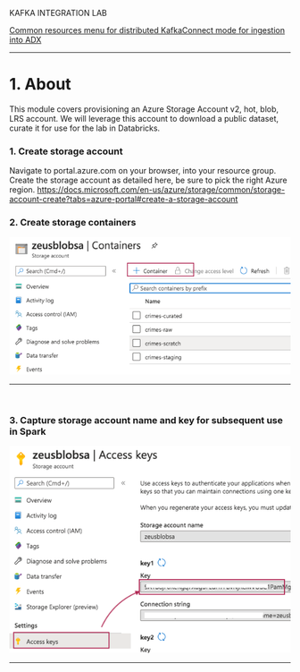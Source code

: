  KAFKA INTEGRATION LAB

[Common resources menu for distributed KafkaConnect mode for ingestion into ADX](README.md)
<hr>

# 1. About
This module covers provisioning an Azure Storage Account v2, hot, blob, LRS account.  We will leverage this account to download a public dataset, curate it for use for the lab in Databricks.<br>  

### 1. Create storage account

Navigate to portal.azure.com on your browser, into your resource group.  Create the storage account as detailed here, be sure to pick the right Azure region.
https://docs.microsoft.com/en-us/azure/storage/common/storage-account-create?tabs=azure-portal#create-a-storage-account

### 2. Create storage containers
![BLOB-01](../images/storage-prov-01.png)
<br>
<hr>
<br>

### 3. Capture storage account name and key for subsequent use in Spark
![BLOB-02](../images/storage-prov-02.png)
<br>
<hr>
<br>

